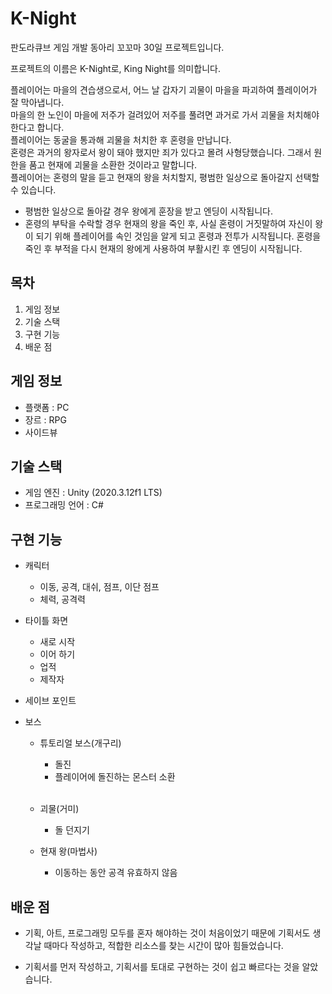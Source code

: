 # K-Night
  판도라큐브 게임 개발 동아리 꼬꼬마 30일 프로젝트입니다.
  
  프로젝트의 이름은 K-Night로, King Night를 의미합니다.
  
  플레이어는 마을의 견습생으로서, 어느 날 갑자기 괴물이 마을을 파괴하여 플레이어가 잘 막아냅니다.
  <br/>마을의 한 노인이 마을에 저주가 걸려있어 저주를 풀려면 과거로 가서 괴물을 처치해야 한다고 합니다.
  <br/>플레이어는 동굴을 통과해 괴물을 처치한 후 혼령을 만납니다.
  <br/>혼령은 과거의 왕자로서 왕이 돼야 했지만 죄가 있다고 몰려 사형당했습니다. 그래서 원한을 품고 현재에 괴물을 소환한 것이라고 말합니다.
  <br/>플레이어는 혼령의 말을 듣고 현재의 왕을 처치할지, 평범한 일상으로 돌아갈지 선택할 수 있습니다.
  - 평범한 일상으로 돌아갈 경우 왕에게 훈장을 받고 엔딩이 시작됩니다.
  - 혼령의 부탁을 수락할 경우 현재의 왕을 죽인 후, 사실 혼령이 거짓말하여 자신이 왕이 되기 위해 플레이어를 속인 것임을 알게 되고 혼령과 전투가 시작됩니다.
    혼령을 죽인 후 부적을 다시 현재의 왕에게 사용하여 부활시킨 후 엔딩이 시작됩니다.
 
## 목차
  1. 게임 정보
  2. 기술 스택
  3. 구현 기능
  4. 배운 점
  
## 게임 정보
  - 플랫폼 : PC
  - 장르 : RPG
  - 사이드뷰

## 기술 스택
  - 게임 엔진 : Unity (2020.3.12f1 LTS)
  - 프로그래밍 언어 : C#

## 구현 기능
  - 캐릭터
    - 이동, 공격, 대쉬, 점프, 이단 점프
    - 체력, 공격력
  
  - 타이틀 화면
    - 새로 시작
    - 이어 하기
    - 업적
    - 제작자
    
  - 세이브 포인트
    
  - 보스
    - 튜토리얼 보스(개구리)
      - 돌진
      - 플레이어에 돌진하는 몬스터 소환
      
      <br/>
    - 괴물(거미)
      - 돌 던지기
      
    - 현재 왕(마법사)
      - 이동하는 동안 공격 유효하지 않음

## 배운 점
  - 기획, 아트, 프로그래밍 모두를 혼자 해야하는 것이 처음이었기 때문에 기획서도 생각날 때마다 작성하고, 적합한 리소스를 찾는 시간이 많아 힘들었습니다.
  
  - 기획서를 먼저 작성하고, 기획서를 토대로 구현하는 것이 쉽고 빠르다는 것을 알았습니다.
